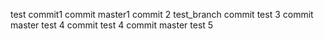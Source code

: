 test
commit1
commit master1
commit 2 test_branch
commit test 3
commit master test 4
commit test 4
commit master test 5